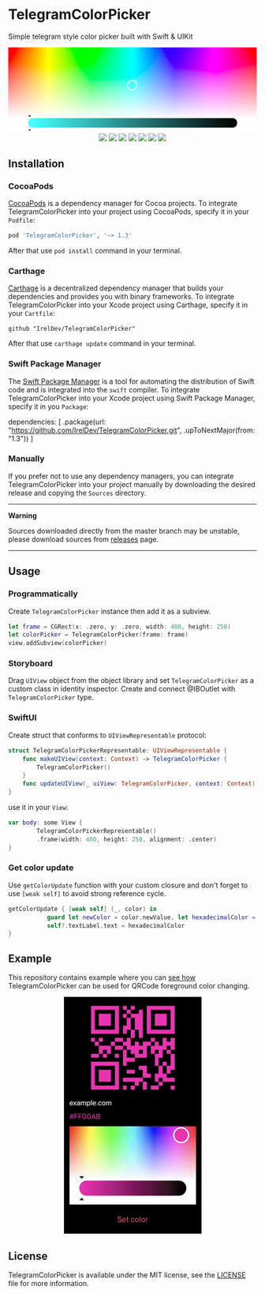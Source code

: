 # TelegramColorPicker
Simple telegram style color picker built with Swift & UIKit

<p align="center">  
<img src = "Assets/MacOSDemo.png" />
  <img src = "https://img.shields.io/badge/platform-iOS%2010%2B%20%7C%20Mac%20Catalyst-lightgrey" />
  <img src = "https://img.shields.io/badge/swift-5.0-orange.svg" />
  <img src = "https://img.shields.io/badge/swiftPM-✔-orange" />
  <img src = "https://img.shields.io/badge/carthage-✔-blue" />
  <img src = "https://img.shields.io/badge/cocoapods-✔-green.svg" />
  <img src = "https://img.shields.io/badge/pod-v1.3-green" />
  <img src = "https://img.shields.io/badge/license-MIT-blue.svg" />
</p>

## Installation

### CocoaPods
[CocoaPods](https://cocoapods.org) is a dependency manager for Cocoa projects. To integrate TelegramColorPicker into your project using CocoaPods, specify it in your `Podfile`:

```ruby
pod 'TelegramColorPicker', '~> 1.3'
```
After that use `pod install` command in your terminal.

### Carthage
[Carthage](https://github.com/Carthage/Carthage) is a decentralized dependency manager that builds your dependencies and provides you with binary frameworks. To integrate TelegramColorPicker into your Xcode project using Carthage, specify it in your `Cartfile`:

```ogdl
github "IrelDev/TelegramColorPicker"
```
After that use `carthage update` command in your terminal.

### Swift Package Manager
The [Swift Package Manager](https://swift.org/package-manager/) is a tool for automating the distribution of Swift code and is integrated into the `swift` compiler. To integrate TelegramColorPicker into your Xcode project using Swift Package Manager, specify it in you `Package`:

dependencies: [
    .package(url: "https://github.com/IrelDev/TelegramColorPicker.git", .upToNextMajor(from: "1.3"))
]

### Manually
If you prefer not to use any dependency managers, you can integrate TelegramColorPicker into your project manually by downloading the desired release and copying the `Sources` directory.

***
**Warning**

Sources downloaded directly from the master branch may be unstable, please download sources from [releases](https://github.com/IrelDev/TelegramColorPicker/releases) page.
***

## Usage

### Programmatically
Create `TelegramColorPicker` instance then add it as a subview.
```swift
let frame = CGRect(x: .zero, y: .zero, width: 400, height: 250)
let colorPicker = TelegramColorPicker(frame: frame)
view.addSubview(colorPicker)
```
### Storyboard
Drag `UIView` object from the object library and set `TelegramColorPicker` as a custom class in identity inspector.
Create and connect @IBOutlet with `TelegramColorPicker` type.

### SwiftUI
Create struct that conforms to `UIViewRepresentable` protocol:
```swift
struct TelegramColorPickerRepresentable: UIViewRepresentable {
    func makeUIView(context: Context) -> TelegramColorPicker {
        TelegramColorPicker()
    }
    func updateUIView(_ uiView: TelegramColorPicker, context: Context) { }
}
```
use it in your `View`:
```swift
var body: some View {
        TelegramColorPickerRepresentable()
        .frame(width: 400, height: 250, alignment: .center)
}
```

### Get color update
Use `getColorUpdate` function with your custom closure and don't forget to use `[weak self]` to avoid strong reference cycle.
```swift
getColorUpdate { [weak self] (_, color) in
           guard let newColor = color.newValue, let hexadecimalColor = newColor.toHex() else { return }
           self?.textLabel.text = hexadecimalColor
}
```
## Example
This repository contains example where you can [see how](Example/QRCodeViewController.swift) TelegramColorPicker can be used for QRCode foreground color changing.

<p align="center">  
<img src = "Assets/Demo.gif" />
</p>

## License
TelegramColorPicker is available under the MIT license, see the [LICENSE](LICENSE) file for more information.
